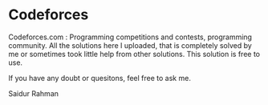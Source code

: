 # Codeforces

Codeforces.com : Programming competitions and contests, programming community. All the solutions here I uploaded, that is completely solved by me or sometimes took little help from other solutions. This solution is free to use. 

If you have any doubt or quesitons, feel free to ask me.

Saidur Rahman
